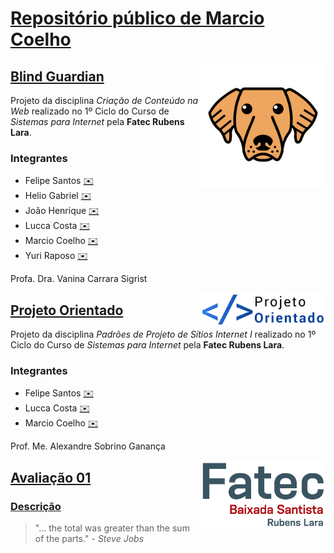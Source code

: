 # [Repositório público de Marcio Coelho](https://github.com/coelhomarcio/)

[<img align="right" src="img/bg/logo.png" width="200">](https://coelhomarcio.github.io/si-1st-ccw-bg/)

## [Blind Guardian](https://coelhomarcio.github.io/si-1st-ccw-bg/)

Projeto da disciplina _Criação de Conteúdo na Web_ realizado no 1º Ciclo do Curso de _Sistemas para Internet_ pela **Fatec Rubens Lara**.

### Integrantes

- Felipe Santos [✉️](mailto:felipe.f.f013@gmail.com)
- Helio Gabriel [✉️](mailto:helio.dias@fatec.sp.gov.br)
- João Henrique [✉️](mailto:asfagalde@gmail.com)
- Lucca Costa [✉️](mailto:lucca.santos@fatec.sp.gov.br)
- Marcio Coelho [✉️](mailto:marciocoelho@gmail.com)
- Yuri Raposo [✉️](mailto:yurioliveira1121@gmail.com)

Profa. Dra. Vanina Carrara Sigrist

[<img align="right" src="img/po/logo.svg" width="200">](https://coelhomarcio.github.io/si-1st-ppsi-i-po/)

## [Projeto Orientado](https://coelhomarcio.github.io/si-1st-ppsi-i-po/)

Projeto da disciplina _Padrões de Projeto de Sítios Internet I_ realizado no 1º Ciclo do Curso de _Sistemas para Internet_ pela **Fatec Rubens Lara**.

### Integrantes

- Felipe Santos [✉️](mailto:felipe.f.f013@gmail.com)
- Lucca Costa [✉️](mailto:lucca.santos@fatec.sp.gov.br)
- Marcio Coelho [✉️](mailto:marciocoelho@gmail.com)

Prof. Me. Alexandre Sobrino Ganança

[<img align="right" src="img/a01/logo-fatec.png" width="200">](https://coelhomarcio.github.io/si-2st-ppsi-ii-a01/)

## [Avaliação 01](https://coelhomarcio.github.io/si-2st-ppsi-ii-a01/)

### [Descrição](https://coelhomarcio.github.io/si-2st-ppsi-ii-a01/README.md)

> "... the total was greater than the sum of the parts." - _Steve Jobs_
